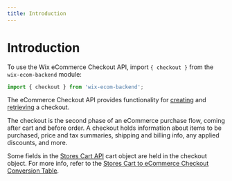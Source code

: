 ```yaml
---
title: Introduction
---
```

# Introduction

To use the Wix eCommerce Checkout API, import `{ checkout }` from the `wix-ecom-backend` module:

```javascript
import { checkout } from 'wix-ecom-backend';
```

The eCommerce Checkout API provides functionality for [creating](https://www.wix.com/velo/reference/wix-ecom-backend/checkout/createcheckout?branch=autodocs-wix-ecom-backend) and [retrieving](https://www.wix.com/velo/reference/wix-ecom-backend/checkout/getcheckout?branch=autodocs-wix-ecom-backend) a checkout.

The checkout is the second phase of an eCommerce purchase flow, coming after cart and before order. A checkout holds information about items to be purchased, price and tax summaries, shipping and billing info, any applied discounts, and more.

Some fields in the [Stores Cart API](https://www.wix.com/velo/reference/wix-stores/cart) cart object are held in the checkout object. For more info, refer to the [Stores Cart to eCommerce Checkout Conversion Table](#stores-cart-to-ecommerce-checkout-conversion-table).

